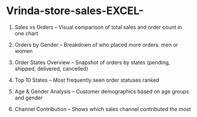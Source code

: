 # Vrinda-store-sales-EXCEL-

1. Sales vs Orders – Visual comparison of total sales and order count in one chart
   
2. Orders by Gender – Breakdown of who placed more orders: men or women
   
3. Order States Overview – Snapshot of orders by states (pending, shipped, delivered, cancelled)
   
4. Top 10 States – Most frequently seen order statuses ranked
   
5. Age & Gender Analysis – Customer demographics based on age groups and gender
   
6. Channel Contribution – Shows which sales channel contributed the most

